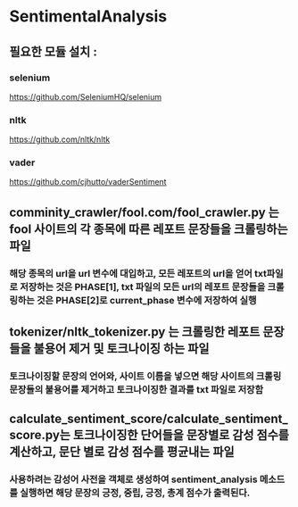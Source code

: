 # SentimentalAnalysis

## 필요한 모듈 설치 :
### selenium
https://github.com/SeleniumHQ/selenium

### nltk
https://github.com/nltk/nltk

### vader
https://github.com/cjhutto/vaderSentiment

## comminity_crawler/fool.com/fool_crawler.py 는 fool 사이트의 각 종목에 따른 레포트 문장들을 크롤링하는 파일
### 해당 종목의 url을 url 변수에 대입하고, 모든 레포트의 url을 얻어 txt파일로 저장하는 것은 PHASE[1], txt 파일의 모든 url의 레포트 문장들을 크롤링하는 것은 PHASE[2]로 current_phase 변수에 저장하여 실행

## tokenizer/nltk_tokenizer.py 는 크롤링한 레포트 문장들을 불용어 제거 및 토크나이징 하는 파일
### 토크나이징할 문장의 언어와, 사이트 이름을 넣으면 해당 사이트의 크롤링 문장들의 불용어를 제거하고 토크나이징한 결과를 txt 파일로 저장함

## calculate_sentiment_score/calculate_sentiment_score.py는 토크나이징한 단어들을 문장별로 감성 점수를 계산하고, 문단 별로 감성 점수를 평균내는 파일
### 사용하려는 감성어 사전을 객체로 생성하여 sentiment_analysis 메소드를 실행하면 해당 문장의 긍정, 중립, 긍정, 총계 점수가 출력된다.
